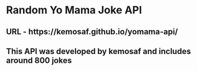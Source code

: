 <h1>Random Yo Mama Joke API</h1>
<h2>URL - https://kemosaf.github.io/yomama-api/</h2>
<h2>This API was developed by kemosaf and includes around 800 jokes</h1>
